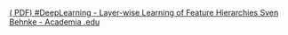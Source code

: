 [( PDF) #DeepLearning - Layer-wise Learning of Feature Hierarchies   Sven Behnke - Academia .edu](https://qi.tc/qi/116762)